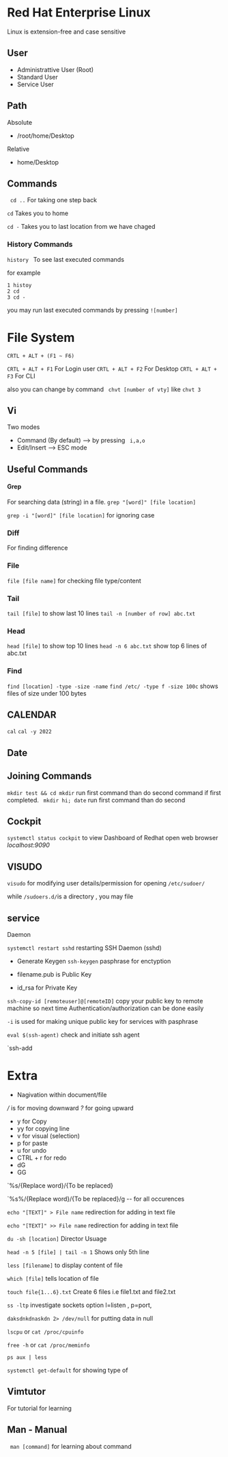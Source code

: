# Red Hat Enterprise Linux

Linux is extension-free and case sensitive

## User
- Administrattive User (Root)
- Standard User 
- Service User 

## Path
Absolute
-  /root/home/Desktop 

Relative
- home/Desktop

## Commands 

` cd ..`
For taking one step back

` cd `
Takes you to home

` cd - `
Takes you to last location from we have chaged


### History Commands

`history ` To see last executed commands

for example

```
1 histoy
2 cd
3 cd -
```

you may run last executed commands by pressing `![number]` 

# File System



`CRTL + ALT + (F1 ~ F6)` 

`CRTL + ALT + F1` For Login user
`CRTL + ALT + F2` For Desktop
`CRTL + ALT + F3` For CLI

also you can change by command ` chvt [number of vty]` like `chvt 3`


## Vi 
Two modes
- Command (By default) --> by pressing ` i,a,o`
- Edit/Insert --> ESC mode 


## Useful Commands

#### Grep
For searching data (string) in a file.
`grep "[word]" [file location]`


`grep -i "[word]" [file location]` for ignoring case


### Diff
For finding difference 

### File
`file [file name]` for checking file type/content


### Tail 
`tail [file]` to show last 10 lines
`tail -n [number of row] abc.txt` 

### Head
`head [file]` to show top 10 lines
`head -n 6 abc.txt` show top 6 lines of abc.txt


### Find 
`find [location] -type -size -name`
`find /etc/ -type f -size 100c` shows files of size under 100 bytes


## CALENDAR

`cal`
`cal -y 2022`

## Date 

## Joining Commands

`mkdir test && cd mkdir` run first command than do second command if first completed.
` mkdir hi; date` run first command than do second  

## Cockpit
`systemctl status cockpit` to view Dashboard of Redhat 
open web browser *localhost:9090*

## VISUDO
`visudo` for modifying user details/permission for opening `/etc/sudoer/`

while `/sudoers.d/`is a directory , you may file 



## service

Daemon

`systemctl restart sshd` restarting SSH Daemon (sshd)

* Generate Keygen
`ssh-keygen` 
pasphrase for enctyption

* filename.pub is Public Key
* id_rsa for Private Key

`ssh-copy-id [remoteuser]@[remoteID]` copy your public key to remote machine so next time Authentication/authorization can be done easily

`-i` is used for making unique public key for services with pasphrase


`eval $(ssh-agent)` check and initiate ssh agent 


`ssh-add


# Extra

* Nagivation within document/file 

*/* is for moving downward
*?* for going upward

- y for Copy
- yy for copying line
- v for visual (selection)
- p for paste
- u for undo
- CTRL + r for redo
- dG
- GG

`%s/{Replace word}/{To be replaced}

`%s%/{Replace word}/{To be replaced}/g -- for all occurences



`echo "[TEXT]" > File name` redirection for adding in text file

`echo "[TEXT]" >> File name` redirection for adding in text file


`du -sh [location]` Director Usuage 


`head -n 5 [file] | tail -n 1` Shows only 5th line 

`less [filename]` to display content of file 


`which [file]` tells location of file 


`touch file{1...6}.txt` Create 6 files i.e file1.txt and file2.txt 


`ss -ltp` investigate sockets option l=listen , p=port, 


`daksdnkdnaskdn 2> /dev/null` for putting data in null

`lscpu` or `cat /proc/cpuinfo`

`free -h` or `cat /proc/meminfo` 

`ps aux | less`


`systemctl get-default` for showing type of 

## Vimtutor 
For tutorial for learning


  

## Man - Manual 
` man [command]` for learning about command  
 

